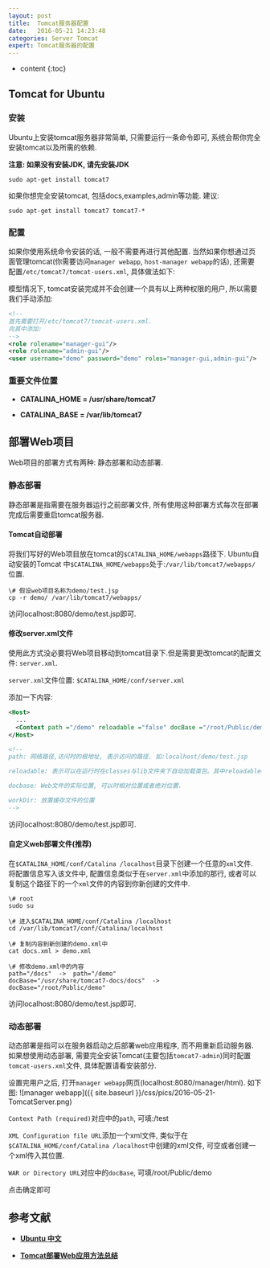 ```yaml
---
layout: post
title:  Tomcat服务器配置
date:   2016-05-21 14:23:48
categories: Server Tomcat
expert: Tomcat服务器的配置
---
```


* content
{:toc}

## Tomcat for Ubuntu

### 安装

Ubuntu上安装tomcat服务器非常简单, 只需要运行一条命令即可, 系统会帮你完全安装tomcat以及所需的依赖. 

**注意: 如果没有安装JDK, 请先安装JDK**

``` shell
sudo apt-get install tomcat7
```

如果你想完全安装tomcat, 包括docs,examples,admin等功能. 建议:

``` shell
sudo apt-get install tomcat7 tomcat7-*
```

### 配置

如果你使用系统命令安装的话, 一般不需要再进行其他配置. 当然如果你想通过页面管理tomcat(你需要访问`manager webapp`, `host-manager webapp`的话), 还需要配置`/etc/tomcat7/tomcat-users.xml`, 具体做法如下:

模型情况下, tomcat安装完成并不会创建一个具有以上两种权限的用户, 所以需要我们手动添加:

``` xml
<!--
首先需要打开/etc/tomcat7/tomcat-users.xml.
向其中添加:
-->
<role rolename="manager-gui"/>
<role rolename="admin-gui"/>
<user username="demo" password="demo" roles="manager-gui,admin-gui"/>
```

### 重要文件位置

* **CATALINA_HOME = /usr/share/tomcat7**

* **CATALINA_BASE = /var/lib/tomcat7**

## 部署Web项目

Web项目的部署方式有两种: 静态部署和动态部署.

### 静态部署

静态部署是指需要在服务器运行之前部署文件, 所有使用这种部署方式每次在部署完成后需要重启tomcat服务器.

#### Tomcat自动部署

将我们写好的Web项目放在tomcat的`$CATALINA_HOME/webapps`路径下. Ubuntu自动安装的Tomcat 中`$CATALINA_HOME/webapps`处于:`/var/lib/tomcat7/webapps/`位置.

``` shell
\# 假设web项目名称为demo/test.jsp
cp -r demo/ /var/lib/tomcat7/webapps/
```

访问localhost:8080/demo/test.jsp即可.

#### 修改server.xml文件

使用此方式没必要将Web项目移动到tomcat目录下.但是需要更改tomcat的配置文件: `server.xml`.

`server.xml`文件位置: `$CATALINA_HOME/conf/server.xml`

添加一下内容: 

``` xml
<Host>
  ...
  <Context path ="/demo" reloadable ="false" docBase ="/root/Public/demo" workDir ="/tmp/demo"  />
</Host>

<!--
path: 网络路径,访问时的根地址, 表示访问的路径. 如:localhost/demo/test.jsp

reloadable: 表示可以在运行时在classes与lib文件夹下自动加载类包。其中reloadable="false"表示当应用程序 中的内容发生更改之后服务器不会自动加载，这个属性在开发阶段通常都设为true，方便开发，在发布阶段应该设置为false，提高应用程序的访问速度。

docbase: Web文件的实际位置, 可以时相对位置或者绝对位置.

workDir: 放置缓存文件的位置
-->
```

访问localhost:8080/demo/test.jsp即可.

#### 自定义web部署文件(推荐)

在`$CATALINA_HOME/conf/Catalina /localhost`目录下创建一个任意的`xml`文件. 将配置信息写入该文件中, 配置信息类似于在`server.xml`中添加的那行, 或者可以复制这个路径下的一个`xml`文件的内容到你新创建的文件中.

``` shell
\# root
sudo su

\# 进入$CATALINA_HOME/conf/Catalina /localhost
cd /var/lib/tomcat7/conf/Catalina/localhost

\# 复制内容到新创建的demo.xml中
cat docs.xml > demo.xml

\# 修改demo.xml中的内容
path="/docs"  ->  path="/demo"
docBase="/usr/share/tomcat7-docs/docs"  ->  docBase="/root/Public/demo"
```

访问localhost:8080/demo/test.jsp即可.

### 动态部署

动态部署是指可以在服务器启动之后部署web应用程序, 而不用重新启动服务器. 如果想使用动态部署, 需要完全安装Tomcat(主要包括`tomcat7-admin`)同时配置`tomcat-users.xml`文件, 具体配置请看安装部分.

设置完用户之后, 打开`manager webapp`网页(localhost:8080/manager/html). 如下图:
![manager webapp]({{ site.baseurl }}/css/pics/2016-05-21-TomcatServer.png)

`Context Path (required)`对应<Context>中的`path`, 可填:/test

`XML Configuration file URL`添加一个xml文件, 类似于在`$CATALINA_HOME/conf/Catalina /localhost`中创建的xml文件, 可空或者创建一个xml传入其位置.

`WAR or Directory URL`对应<Context>中的`docBase`, 可填/root/Public/demo

点击确定即可

## 参考文献

* **[Ubuntu 中文](https://wiki.ubuntu.org.cn/Tomcat)**

* **[Tomcat部署Web应用方法总结](http://blog.csdn.net/yangxueyong/article/details/6130065)**
